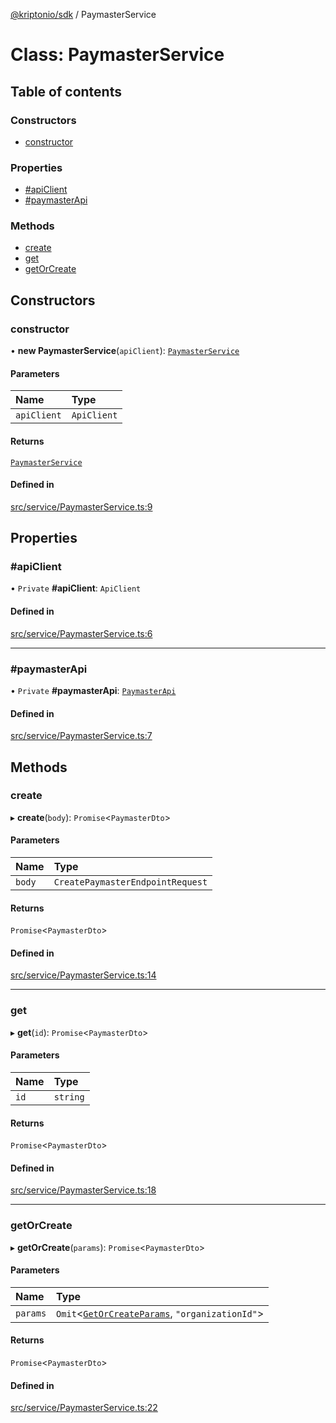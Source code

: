 [@kriptonio/sdk](../README.md) / PaymasterService

# Class: PaymasterService

## Table of contents

### Constructors

- [constructor](PaymasterService.md#constructor)

### Properties

- [#apiClient](PaymasterService.md##apiclient)
- [#paymasterApi](PaymasterService.md##paymasterapi)

### Methods

- [create](PaymasterService.md#create)
- [get](PaymasterService.md#get)
- [getOrCreate](PaymasterService.md#getorcreate)

## Constructors

### constructor

• **new PaymasterService**(`apiClient`): [`PaymasterService`](PaymasterService.md)

#### Parameters

| Name | Type |
| :------ | :------ |
| `apiClient` | `ApiClient` |

#### Returns

[`PaymasterService`](PaymasterService.md)

#### Defined in

[src/service/PaymasterService.ts:9](https://github.com/kriptonio/js-sdk/blob/1c33c1b/src/service/PaymasterService.ts#L9)

## Properties

### #apiClient

• `Private` **#apiClient**: `ApiClient`

#### Defined in

[src/service/PaymasterService.ts:6](https://github.com/kriptonio/js-sdk/blob/1c33c1b/src/service/PaymasterService.ts#L6)

___

### #paymasterApi

• `Private` **#paymasterApi**: [`PaymasterApi`](PaymasterApi.md)

#### Defined in

[src/service/PaymasterService.ts:7](https://github.com/kriptonio/js-sdk/blob/1c33c1b/src/service/PaymasterService.ts#L7)

## Methods

### create

▸ **create**(`body`): `Promise`\<`PaymasterDto`\>

#### Parameters

| Name | Type |
| :------ | :------ |
| `body` | `CreatePaymasterEndpointRequest` |

#### Returns

`Promise`\<`PaymasterDto`\>

#### Defined in

[src/service/PaymasterService.ts:14](https://github.com/kriptonio/js-sdk/blob/1c33c1b/src/service/PaymasterService.ts#L14)

___

### get

▸ **get**(`id`): `Promise`\<`PaymasterDto`\>

#### Parameters

| Name | Type |
| :------ | :------ |
| `id` | `string` |

#### Returns

`Promise`\<`PaymasterDto`\>

#### Defined in

[src/service/PaymasterService.ts:18](https://github.com/kriptonio/js-sdk/blob/1c33c1b/src/service/PaymasterService.ts#L18)

___

### getOrCreate

▸ **getOrCreate**(`params`): `Promise`\<`PaymasterDto`\>

#### Parameters

| Name | Type |
| :------ | :------ |
| `params` | `Omit`\<[`GetOrCreateParams`](../README.md#getorcreateparams), ``"organizationId"``\> |

#### Returns

`Promise`\<`PaymasterDto`\>

#### Defined in

[src/service/PaymasterService.ts:22](https://github.com/kriptonio/js-sdk/blob/1c33c1b/src/service/PaymasterService.ts#L22)
